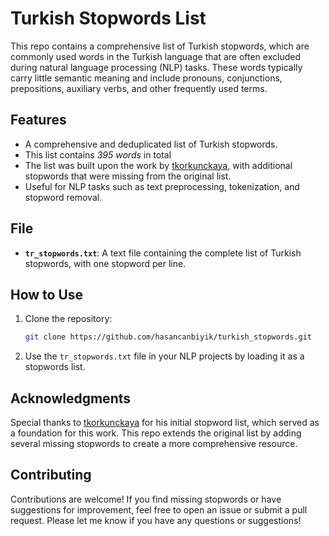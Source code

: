 # Turkish Stopwords List

This repo contains a comprehensive list of Turkish stopwords, which are commonly used words in the Turkish language that are often excluded during natural language processing (NLP) tasks. These words typically carry little semantic meaning and include pronouns, conjunctions, prepositions, auxiliary verbs, and other frequently used terms.

## Features
- A comprehensive and deduplicated list of Turkish stopwords.
- This list contains *395 words* in total
- The list was built upon the work by [tkorkunckaya](https://github.com/tkorkunckaya/Turkish-Stopwords), with additional stopwords that were missing from the original list.
- Useful for NLP tasks such as text preprocessing, tokenization, and stopword removal.

## File
- **`tr_stopwords.txt`**: A text file containing the complete list of Turkish stopwords, with one stopword per line.

## How to Use
1. Clone the repository:
   ```bash
   git clone https://github.com/hasancanbiyik/turkish_stopwords.git
   ```
2. Use the `tr_stopwords.txt` file in your NLP projects by loading it as a stopwords list.

## Acknowledgments
Special thanks to [tkorkunckaya](https://github.com/tkorkunckaya/Turkish-Stopwords) for his initial stopword list, which served as a foundation for this work. This repo extends the original list by adding several missing stopwords to create a more comprehensive resource.

## Contributing
Contributions are welcome! If you find missing stopwords or have suggestions for improvement, feel free to open an issue or submit a pull request.
Please let me know if you have any questions or suggestions!
